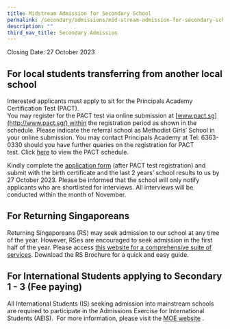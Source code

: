 ```yaml
---
title: Midstream Admission for Secondary School
permalink: /secondary/admissions/mid-stream-admission-for-secondary-school/
description: ""
third_nav_title: Secondary Admission
---
```

Closing Date: 27 October 2023

## For local students transferring from another local school

Interested applicants must apply to sit for the Principals Academy Certification Test (PACT).  
You may register for the PACT test via online submission at [www.pact.sg](http://www.pact.sg/) within the registration period as shown in the schedule. Please indicate the referral school as Methodist Girls’ School in your online submission. You may contact Principals Academy at Tel: 6363-0330 should you have further queries on the registration for PACT test. Click [here](https://drive.google.com/file/d/1jm6NRPrVVPX0chN0sdjrNq0oSWaGCPQG/view?usp=drive_link) to view the PACT schedule.

Kindly complete the [application form](https://form.gov.sg/64d1b726ddf0320011f43383) (after PACT test registration) and submit with the birth certificate and the last 2 years’ school results to us by 27 October 2023. Please be informed that the school will only notify applicants who are shortlisted for interviews. All interviews will be conducted within the month of November.

## For Returning Singaporeans

Returning Singaporeans (RS) may seek admission to our school at any time of the year. However, RSes are encouraged to seek admission in the first half of the year. Please access [this website for a comprehensive suite of services](https://www.moe.gov.sg/returning-singaporeans). Download the RS Brochure for a quick and easy guide.

## For International Students applying to Secondary 1 - 3 (Fee paying)

All International Students (IS) seeking admission into mainstream schools are required to participate in the Admissions Exercise for International Students (AEIS).  For more information, please visit the [MOE website](https://www.moe.gov.sg/international-students) .